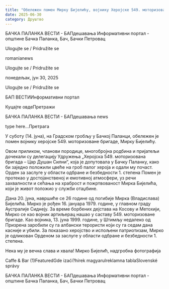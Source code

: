 ```yaml
---
title: "Обележен помен Мирку Бијелићу, војнику Херојске 549. моторизоване бригаде"
date: 2025-06-30
category: Друштво
---
```


БАЧКА ПАЛАНКА ВЕСТИ - БАПдешавања Информативни портал - општине Бачка Паланка, Бач, Бачки Петровац

Ulogujte se / Pridružite se

romanianews

Ulogujte se / Pridružite se

понедељак, јун 30, 2025

Ulogujte se / Pridružite se

БАП ВЕСТИИнформативни портал

Куцајте овдеПретражи

БАЧКА ПАЛАНКА ВЕСТИ - БАПдешавања news

type here...Претрага

У суботу (14. јуна), на Градском гробљу у Бачкој Паланци, обележен је помен војнику херојске 549. моторизоване бригаде, Мирку Бијелићу.

Овом приликом, чланови породице, многобројна родбина и пријатељи дочекали су делегацију Удружења „Херојска 549. моторизована бригада – Цар Душан Силни“, која је допутовала у Бачку Паланку, како би заједно положили цвеће на гроб палог хероја и одали му почаст.
Орден за заслуге у области одбране и безбедности 1. степена
Помен је протекао у достојанственој и емотивној атмосфери, уз речи захвалности и сећања на храброст и пожртвованост Мирка Бијелића, који је живот положио у служби отаџбине.


Дана 20. јуна, навршиће се 26 године од погибије Мирка (Владислава) Бијелића.
Мирко је рођен 16. јануара 1979. године, у главном граду Аустралије Сиднеју. За време борбених дејстава на Косову и Метохији, Мирко се као војник артиљерац нашао у саставу 549. моторизоване бригаде. Као војника, 13. јуна 1999. године, у Штимљу недалеко од Призрена заробили су га албански терористи који су га седам дана касније и убили. За покaзано херојство и испољени патриотизам, Мирко је одликован Орденом за заслуге у области одбране и безбедности 1. степена.


Нека му је вечна слава и хвала!
Мирко Бијелић, надгробна фотографија

Caffe & Bar (1)FeaturedGde izaći?hírek magyarulreklamna tablaSlovenské správy

БАЧКА ПАЛАНКА ВЕСТИ - БАПдешавања Информативни портал - општине Бачка Паланка, Бач, Бачки Петровац
